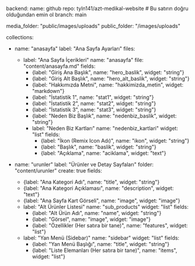 backend:
  name: github
  repo: tyln141/azt-medikal-website # Bu satırın doğru olduğundan emin ol
  branch: main

media_folder: "public/images/uploads"
public_folder: "/images/uploads"

collections:
  - name: "anasayfa"
    label: "Ana Sayfa Ayarları"
    files:
      - label: "Ana Sayfa İçerikleri"
        name: "anasayfa"
        file: "content/anasayfa.md"
        fields:
          - {label: "Giriş Ana Başlık", name: "hero_baslik", widget: "string"}
          - {label: "Giriş Alt Başlık", name: "hero_alt_baslik", widget: "string"}
          - {label: "Hakkımızda Metni", name: "hakkimizda_metin", widget: "markdown"}
          - {label: "İstatistik 1", name: "stat1", widget: "string"}
          - {label: "İstatistik 2", name: "stat2", widget: "string"}
          - {label: "İstatistik 3", name: "stat3", widget: "string"}
          - {label: "Neden Biz Başlık", name: "nedenbiz_baslik", widget: "string"}
          - label: "Neden Biz Kartları"
            name: "nedenbiz_kartlari"
            widget: "list"
            fields:
              - {label: "İkon (Remix Icon Adı)", name: "ikon", widget: "string"}
              - {label: "Başlık", name: "baslik", widget: "string"}
              - {label: "Açıklama", name: "aciklama", widget: "text"}

  - name: "urunler"
    label: "Ürünler ve Detay Sayfaları"
    folder: "content/urunler"
    create: true
    fields:
      - {label: "Ana Kategori Adı", name: "title", widget: "string"}
      - {label: "Ana Kategori Açıklaması", name: "description", widget: "text"}
      - {label: "Ana Sayfa Kart Görseli", name: "image", widget: "image"}
      - label: "Alt Ürünler Listesi"
        name: "sub_products"
        widget: "list"
        fields:
          - {label: "Alt Ürün Adı", name: "name", widget: "string"}
          - {label: "Görsel", name: "image", widget: "image"}
          - {label: "Özellikler (Her satıra bir tane)", name: "features", widget: "list"}
      - label: "Yan Menü (Sidebar)"
        name: "sidebar"
        widget: "list"
        fields:
          - {label: "Yan Menü Başlığı", name: "title", widget: "string"}
          - {label: "Liste Elemanları (Her satıra bir tane)", name: "items", widget: "list"}